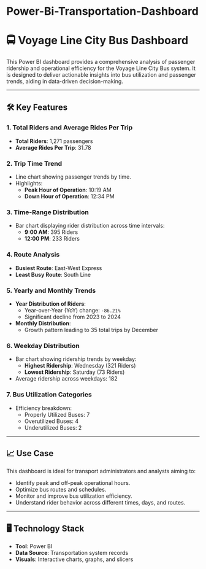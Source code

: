 # Power-Bi-Transportation-Dashboard
# 🚍 Voyage Line City Bus Dashboard

This Power BI dashboard provides a comprehensive analysis of passenger ridership and operational efficiency for the Voyage Line City Bus system. It is designed to deliver actionable insights into bus utilization and passenger trends, aiding in data-driven decision-making.

---

## 🛠️ Key Features

### 1. **Total Riders and Average Rides Per Trip**
   - **Total Riders**: 1,271 passengers
   - **Average Rides Per Trip**: 31.78

### 2. **Trip Time Trend**
   - Line chart showing passenger trends by time.
   - Highlights:
     - **Peak Hour of Operation**: 10:19 AM
     - **Down Hour of Operation**: 12:34 PM

### 3. **Time-Range Distribution**
   - Bar chart displaying rider distribution across time intervals:
     - **9:00 AM**: 395 Riders
     - **12:00 PM**: 233 Riders

### 4. **Route Analysis**
   - **Busiest Route**: East-West Express
   - **Least Busy Route**: South Line

### 5. **Yearly and Monthly Trends**
   - **Year Distribution of Riders**:
     - Year-over-Year (YoY) change: `-86.21%`
     - Significant decline from 2023 to 2024
   - **Monthly Distribution**:
     - Growth pattern leading to 35 total trips by December

### 6. **Weekday Distribution**
   - Bar chart showing ridership trends by weekday:
     - **Highest Ridership**: Wednesday (321 Riders)
     - **Lowest Ridership**: Saturday (73 Riders)
   - Average ridership across weekdays: 182

### 7. **Bus Utilization Categories**
   - Efficiency breakdown:
     - Properly Utilized Buses: 7
     - Overutilized Buses: 4
     - Underutilized Buses: 2

---

## 📈 Use Case
This dashboard is ideal for transport administrators and analysts aiming to:
- Identify peak and off-peak operational hours.
- Optimize bus routes and schedules.
- Monitor and improve bus utilization efficiency.
- Understand rider behavior across different times, days, and routes.

---

## 🖥️ Technology Stack
- **Tool**: Power BI
- **Data Source**: Transportation system records
- **Visuals**: Interactive charts, graphs, and slicers

